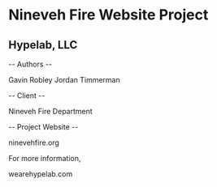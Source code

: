 # Nineveh Fire Website Project #
## Hypelab, LLC ##

-- Authors --

Gavin Robley
Jordan Timmerman

-- Client --

Nineveh Fire Department

-- Project Website --

ninevehfire.org

For more information,

wearehypelab.com